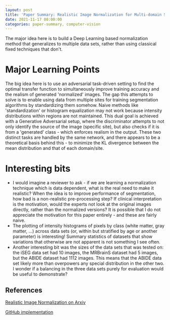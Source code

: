 ```yaml
---
layout: post
title: 'Paper Summary: Realistic Image Normalization for Multi-domain Segmentation'
date: 2021-11-17 00:00:00
categories: paper-summary, computer-vision
---
```


The major idea here is to build a Deep Learning based normalization method that generalizes to multiple data sets, rather than using classical fixed techniques that don't.

Major Learning Points
======
The big idea here is to use an adversarial task-driven setting to find the optimal transfer function to simultaneously improve training accuracy and the realism of generated 'normalized' images. The gap this attempts to solve is to enable using data from multiple sites for training segmentation algorithms by standardizing them somehow. Naive methods like 'standardization' or histogram equalization may not work because intensity distributions within regions are not maintained. This dual goal is achieved with a Generative Adversarial setup, where the discriminator attempts to not only identify the source of the image (specific site), but also checks if it is from a 'generated' class - which enforces realism in the output. These two distinct tasks are handled by the same network, and there appears to be a theoretical basis behind this - to minimize the KL divergence between the mean distribution and that of each domain/site. 


Interesting bits
======
* I would imagine a reviewer to ask - if we are learning a normalization technique which is data dependent, what is the real need to make it realistic? When the idea is to improve performance of segmentation, how bad is a non-realistic pre-processing step? If clinical interpretation is the motivation, would the experts not look at the original images directly, rather than the normalized versions? It is possible that I do not appreciate the motivation for this paper entirely - and these are fairly naive. 
* The plotting of intensity histograms of pixels by class (white matter, gray matter, ...) across data sets (or, within but stratified by age or another parameter) is interesting! Summary statistics of datasets that show variations that otherwise are not apparent is not something I see often.
* Another interesting bit was the sizes of the data sets that was tested on: the iSEG data set had 10 images, the MRBrainS dataset had 5 images, but the ABIDE dataset had 1112 images. This means that the ABIDE data set likely more than overpowers any special distribution in the other two. I wonder if a balancing in the three data sets purely for evaluation would be useful to demonstrate? 

References
------

[Realistic Image Normalization on Arxiv](https://arxiv.org/abs/2009.14024)

[GitHub implementation](https://github.com/sami-ets/DeepNormalize)